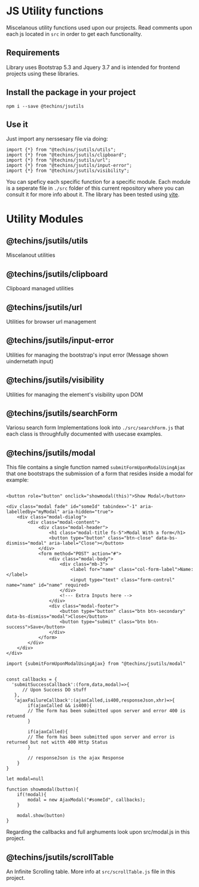 # JS Utility functions
Miscelanous utility functions used upon our projects. Read comments upon each js located in `src` in order to get each functionality.

## Requirements
Library uses Bootstrap 5.3 and Jquery 3.7 and is intended for frontend projects using these libraries.

## Install the package in your project

```
npm i --save @techins/jsutils
```

## Use it

Just import any nerssesary file via doing:

```
import {*} from "@techins/jsutils/utils";
import {*} from "@techins/jsutils/clipboard";
import {*} from "@techins/jsutils/url";
import {*} from "@techins/jsutils/input-error";
import {*} from "@techins/jsutils/visibility";
```

You can speficy each specific function for a specific module. Each module is a seperate file in `./src` folder of this current repository where you can consult it for more info about it. The library has been tested using [vite](https://vitejs.dev/).

# Utility Modules

## @techins/jsutils/utils

Miscelanout utilities

## @techins/jsutils/clipboard

Clipboard managed utilities

## @techins/jsutils/url

Utilities for browser url management

## @techins/jsutils/input-error

Utilities for managing the bootstrap's input error (Message shown uindernetath input)


## @techins/jsutils/visibility

Utilities for managing the element's visibility upon DOM


## @techins/jsutils/searchForm

Variosu search form Implementations look into `./src/searchForm.js` that each class is throughfully documented with usecase examples.

## @techins/jsutils/modal

This file contains a single function named `submitFormUponModalUsingAjax` that one bootstraps the submission of a form that resides inside a modal for example:

```

<button role="button" onclick="showmodal(this)">Show Modal</button>

<div class="modal fade" id="someId" tabindex="-1" aria-labelledby="myModal" aria-hidden="true">
    <div class="modal-dialog">
        <div class="modal-content">
            <div class="modal-header">
                <h1 class="modal-title fs-5">Modal With a form</h1>
                <button type="button" class="btn-close" data-bs-dismiss="modal" aria-label="Close"></button>
            </div>
            <form method="POST" action="#">
                <div class="modal-body">
                    <div class="mb-3">
                        <label for="name" class="col-form-label">Name:</label>
                        <input type="text" class="form-control" name="name" id="name" required>
                    </div>
                    <!--- Extra Inputs here -->
                </div>
                <div class="modal-footer">
                    <button type="button" class="btn btn-secondary" data-bs-dismiss="modal">Close</button>
                    <button type="submit" class="btn btn-success">Save</button>
                </div>
            </form>
        </div>
    </div>
</div>
```

```
import {submitFormUponModalUsingAjax} from "@techins/jsutils/modal"


const callbacks = {
  'submitSuccessCallback':(form,data,modal)=>{
      // Upon Success DO stuff
   },
   'ajaxFailureCallback':(ajaxCalled,is400,responseJson,xhr)=>{
        if(ajaxCalled && is400){
        // The form has been submitted upon server and error 400 is retuend
        }

        if(ajaxCalled){
        // The form has been submitted upon server and error is returned but not witth 400 Http Status
        }

        // responseJson is the ajax Response
    }
}

let modal=null

function showmodal(button){
    if(!modal){
        modal = new AjaxModal("#someId", callbacks);
    }

    modal.show(button)
}

```

Regarding the callbacks and full arghuments look upon src/modal.js in this project.

## @techins/jsutils/scrollTable

An Infinite Scrolling table. More info at `src/scrollTable.js` file in this project.
